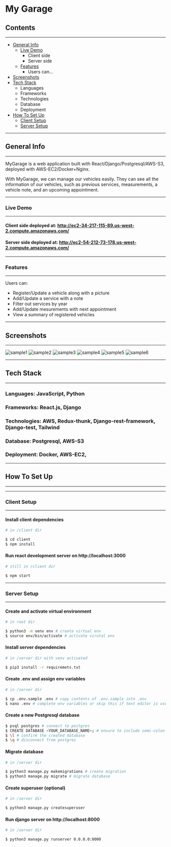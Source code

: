 # My Garage

## Contents

---

- [General Info](#general-info)
  - [Live Demo](#live-demo)
    - Client side
    - Server side
  - [Features](#features)
    - Users can...
- [Screenshots](#screenshots)
- [Tech Stack](#tech-stack)
  - Languages
  - Frameworks
  - Technologies
  - Database
  - Deployment
- [How To Set Up](#how-to-set-up)
  - [Client Setup](#client-set-up)
  - [Server Setup](#server-set-up)

---

## General Info

---

MyGarage is a web application built with React/Django/Postgresql/AWS-S3, deployed with AWS-EC2/Docker+Nginx.

With MyGarage, we can manage our vehicles easily. They can see all the information of our vehicles, such as previous services, measurements, a vehicle note, and an upcoming appointment.

---

### Live Demo

---

#### Client side deployed at: http://ec2-34-217-115-89.us-west-2.compute.amazonaws.com/

#### Server side deployed at: http://ec2-54-212-73-178.us-west-2.compute.amazonaws.com/

---

### Features

---

Users can:

- Register/Update a vehicle along with a picture
- Add/Update a service with a note
- Filter out services by year
- Add/Update mesurements with next appointment
- View a summary of registered vehicles

---

## Screenshots

---

![sample1](https://github.com/jeffk713/my-garage-django/blob/master/sample-images/sample1.png?raw=true)
![sample2](https://github.com/jeffk713/my-garage-django/blob/master/sample-images/sample2.png?raw=true)
![sample3](https://github.com/jeffk713/my-garage-django/blob/master/sample-images/sample3.png?raw=true)
![sample4](https://github.com/jeffk713/my-garage-django/blob/master/sample-images/sample4.png?raw=true)
![sample5](https://github.com/jeffk713/my-garage-django/blob/master/sample-images/sample5.png?raw=true)
![sample6](https://github.com/jeffk713/my-garage-django/blob/master/sample-images/sample6.png?raw=true)

---

## Tech Stack

---

### Languages: JavaScript, Python

### Frameworks: React.js, Django

### Technologies: AWS, Redux-thunk, Django-rest-framework, Django-test, Tailwind

### Database: Postgresql, AWS-S3

### Deployment: Docker, AWS-EC2,

---

## How To Set Up

---

---

### Client Setup

---

#### Install client dependencies

```bash
# in /client dir

$ cd client
$ npm install
```

#### Run react development server on http://localhost:3000

```bash
# still in /client dir

$ npm start
```

---

### Server Setup

---

#### Create and activate virtual environment

```bash
# in root dir

$ python3 -m venv env # create virtual env
$ source env/bin/activate # activate virutal env
```

#### Install server dependencies

```bash
# in /server dir with venv activated

$ pip3 install -r requiremets.txt
```

#### Create .env and assign env variables

```bash
# in /server dir

$ cp .env.sample .env # copy contents of .env.sample into .env
$ nano .env # complete env variables or skip this if text editor is used.
```

#### Create a new Postgresql database

```bash
$ psql postgres # connect to postgres
$ CREATE DATABASE <YOUR_DATABASE_NAME>; # ensure to include semi-colon
$ \l # confirm the created database
$ \q # disconnect from postgres
```

#### Migrate database

```bash
# in /server dir

$ python3 manage.py makemigrations # create migration
$ python3 manage.py migrate # migrate database
```

#### Create superuser (optional)

```bash
# in /server dir

$ python3 manage.py createsuperuser
```

#### Run django server on http://localhost:8000

```bash
# in /server dir

$ python3 manage.py runserver 0.0.0.0:8000
```
